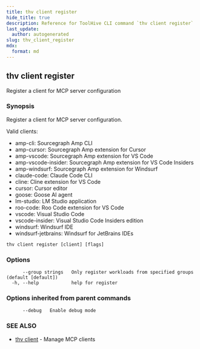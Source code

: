 ```yaml
---
title: thv client register
hide_title: true
description: Reference for ToolHive CLI command `thv client register`
last_update:
  author: autogenerated
slug: thv_client_register
mdx:
  format: md
---
```


## thv client register

Register a client for MCP server configuration

### Synopsis

Register a client for MCP server configuration.

Valid clients:
  - amp-cli: Sourcegraph Amp CLI
  - amp-cursor: Sourcegraph Amp extension for Cursor
  - amp-vscode: Sourcegraph Amp extension for VS Code
  - amp-vscode-insider: Sourcegraph Amp extension for VS Code Insiders
  - amp-windsurf: Sourcegraph Amp extension for Windsurf
  - claude-code: Claude Code CLI
  - cline: Cline extension for VS Code
  - cursor: Cursor editor
  - goose: Goose AI agent
  - lm-studio: LM Studio application
  - roo-code: Roo Code extension for VS Code
  - vscode: Visual Studio Code
  - vscode-insider: Visual Studio Code Insiders edition
  - windsurf: Windsurf IDE
  - windsurf-jetbrains: Windsurf for JetBrains IDEs

```
thv client register [client] [flags]
```

### Options

```
      --group strings   Only register workloads from specified groups (default [default])
  -h, --help            help for register
```

### Options inherited from parent commands

```
      --debug   Enable debug mode
```

### SEE ALSO

* [thv client](thv_client.md)	 - Manage MCP clients

